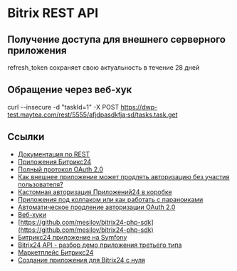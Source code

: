 # Bitrix REST API

## Получение доступа для внешнего серверного приложения

refresh_token сохраняет свою актуальность в течение 28 дней

## Обращение через веб-хук
curl --insecure -d "taskId=1" -X POST https://dwp-test.maytea.com/rest/5555/afjdpasdkfja;sd/tasks.task.get

## Ссылки
- [Документация по REST](https://dev.1c-bitrix.ru/rest_help/index.php)
- [Приложения Битрикс24](https://dev.1c-bitrix.ru/learning/course/index.php?COURSE_ID=99&INDEX=Y)
- [Полный протокол OAuth 2.0](https://dev.1c-bitrix.ru/learning/course/?COURSE_ID=99&LESSON_ID=2486&LESSON_PATH=8771.5380.5379.2486)
- [Как внешнее приложение может продлять авторизацию без участия пользователя?](https://dev.1c-bitrix.ru/community/blogs/b24_marketplace/8324.php)
- [Кастомная авторизация Приложений24 в коробке](https://dev.1c-bitrix.ru/learning/course/index.php?COURSE_ID=99&CHAPTER_ID=05074&LESSON_PATH=8771.5380.5074)
- [Приложения под колпаком или как работать с параноиками](https://youtu.be/MtTVF9Vf0Wo)
- [Автоматическое продление авторизации OAuth 2.0](https://dev.1c-bitrix.ru/learning/course/?COURSE_ID=99&LESSON_ID=10263)
- [Веб-хуки](https://dev.1c-bitrix.ru/learning/course/index.php?COURSE_ID=99&LESSON_ID=8581)
- [https://github.com/mesilov/bitrix24-php-sdk](https://github.com/mesilov/bitrix24-php-sdk)
- [Битрикс24 приложение на Symfony](https://verstaem.com/bitrix24/cloud-app-on-symfony/)
- [Bitrix24 API - разбор демо приложения третьего типа](http://ekhlakov.blogspot.com/2015/09/bitrix24-api.html)
- [Маркетплейс Битрикс24](https://academy.1c-bitrix.ru/education/index.php?COURSE_ID=88)
- [Создание приложения для Bitrix24 с нуля](https://habr.com/ru/post/459012/)